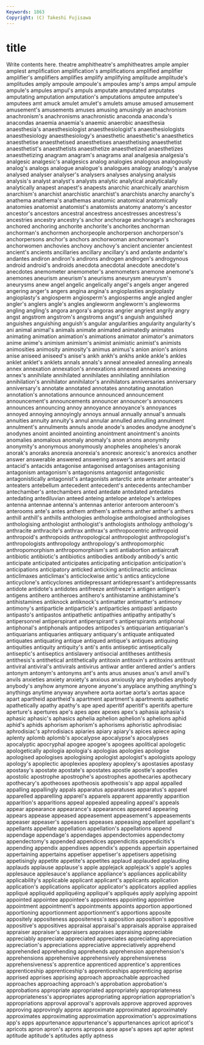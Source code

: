 ```yaml
---
Keywords: 1863 
Copyright: (C) Takeshi Fujisawa
---
```


# title

Write contents here.
theatre amphitheatre's amphitheatres ample ampler amplest amplification amplification's amplifications
amplified amplifier amplifier's amplifiers amplifies amplify amplifying amplitude amplitude's amplitudes
amply ampoule ampoule's ampoules amp's amps ampul ampule ampule's ampules
ampul's ampuls amputate amputated amputates amputating amputation amputation's amputations amputee
amputee's amputees amt amuck amulet amulet's amulets amuse amused amusement
amusement's amusements amuses amusing amusingly an anachronism anachronism's anachronisms anachronistic
anaconda anaconda's anacondas anaemia anaemia's anaemic anaerobic anaesthesia anaesthesia's anaesthesiologist
anaesthesiologist's anaesthesiologists anaesthesiology anaesthesiology's anaesthetic anaesthetic's anaesthetics anaesthetise anaesthetised anaesthetises
anaesthetising anaesthetist anaesthetist's anaesthetists anaesthetize anaesthetized anaesthetizes anaesthetizing anagram anagram's
anagrams anal analgesia analgesia's analgesic analgesic's analgesics analog analogies analogous
analogously analog's analogs analogue analogue's analogues analogy analogy's analyse analysed
analyser analyser's analysers analyses analysing analysis analysis's analyst analyst's analysts
analytic analytical analyticalally analytically anapest anapest's anapests anarchic anarchically anarchism
anarchism's anarchist anarchistic anarchist's anarchists anarchy anarchy's anathema anathema's anathemas
anatomic anatomical anatomically anatomies anatomist anatomist's anatomists anatomy anatomy's ancestor
ancestor's ancestors ancestral ancestress ancestresses ancestress's ancestries ancestry ancestry's anchor
anchorage anchorage's anchorages anchored anchoring anchorite anchorite's anchorites anchorman anchorman's
anchormen anchorpeople anchorperson anchorperson's anchorpersons anchor's anchors anchorwoman anchorwoman's anchorwomen
anchovies anchovy anchovy's ancient ancienter ancientest ancient's ancients ancillaries ancillary
ancillary's and andante andante's andantes andiron andiron's andirons androgen androgen's
androgynous android android's androids anecdota anecdotal anecdote anecdote's anecdotes anemometer
anemometer's anemometers anemone anemone's anemones aneurism aneurism's aneurisms aneurysm aneurysm's
aneurysms anew angel angelic angelically angel's angels anger angered angering
anger's angers angina angina's angioplasties angioplasty angioplasty's angiosperm angiosperm's angiosperms
angle angled angler angler's anglers angle's angles angleworm angleworm's angleworms
angling angling's angora angora's angoras angrier angriest angrily angry angst
angstrom angstrom's angstroms angst's anguish anguished anguishes anguishing anguish's angular
angularities angularity angularity's ani animal animal's animals animate animated animatedly
animates animating animation animation's animations animator animator's animators anime anime's
animism animism's animist animistic animist's animists animosities animosity animosity's animus
animus's anion anion's anions anise aniseed aniseed's anise's ankh ankh's
ankhs ankle ankle's ankles anklet anklet's anklets annals annals's anneal
annealed annealing anneals annex annexation annexation's annexations annexed annexes annexing
annex's annihilate annihilated annihilates annihilating annihilation annihilation's annihilator annihilator's annihilators
anniversaries anniversary anniversary's annotate annotated annotates annotating annotation annotation's annotations
announce announced announcement announcement's announcements announcer announcer's announcers announces announcing
annoy annoyance annoyance's annoyances annoyed annoying annoyingly annoys annual annually
annual's annuals annuities annuity annuity's annul annular annulled annulling annulment
annulment's annulments annuls anode anode's anodes anodyne anodyne's anodynes anoint
anointed anointing anointment anointment's anoints anomalies anomalous anomaly anomaly's anon
anons anonymity anonymity's anonymous anonymously anopheles anopheles's anorak anorak's anoraks
anorexia anorexia's anorexic anorexic's anorexics another answer answerable answered answering
answer's answers ant antacid antacid's antacids antagonise antagonised antagonises antagonising
antagonism antagonism's antagonisms antagonist antagonistic antagonistically antagonist's antagonists antarctic ante
anteater anteater's anteaters antebellum antecedent antecedent's antecedents antechamber antechamber's antechambers
anted antedate antedated antedates antedating antediluvian anteed anteing antelope antelope's
antelopes antenna antennae antenna's antennas anterior anteroom anteroom's anterooms ante's
antes anthem anthem's anthems anther anther's anthers anthill anthill's anthills
anthologies anthologise anthologised anthologises anthologising anthologist anthologist's anthologists anthology anthology's
anthracite anthracite's anthrax anthrax's anthropocentric anthropoid anthropoid's anthropoids anthropological anthropologist
anthropologist's anthropologists anthropology anthropology's anthropomorphic anthropomorphism anthropomorphism's anti antiabortion antiaircraft
antibiotic antibiotic's antibiotics antibodies antibody antibody's antic anticipate anticipated anticipates
anticipating anticipation anticipation's anticipations anticipatory anticked anticking anticlimactic anticlimax anticlimaxes
anticlimax's anticlockwise antic's antics anticyclone anticyclone's anticyclones antidepressant antidepressant's antidepressants
antidote antidote's antidotes antifreeze antifreeze's antigen antigen's antigens antihero antiheroes
antihero's antihistamine antihistamine's antihistamines antiknock antiknock's antimatter antimatter's antimony antimony's
antiparticle antiparticle's antiparticles antipasti antipasto antipasto's antipastos antipathetic antipathies antipathy
antipathy's antipersonnel antiperspirant antiperspirant's antiperspirants antiphonal antiphonal's antiphonals antipodes antipodes's
antiquarian antiquarian's antiquarians antiquaries antiquary antiquary's antiquate antiquated antiquates antiquating
antique antiqued antique's antiques antiquing antiquities antiquity antiquity's anti's antis
antiseptic antiseptically antiseptic's antiseptics antislavery antisocial antitheses antithesis antithesis's antithetical
antithetically antitoxin antitoxin's antitoxins antitrust antiviral antiviral's antivirals antivirus antiwar
antler antlered antler's antlers antonym antonym's antonyms ant's ants anus
anuses anus's anvil anvil's anvils anxieties anxiety anxiety's anxious anxiously
any anybodies anybody anybody's anyhow anymore anyone anyone's anyplace anything
anything's anythings anytime anyway anywhere aorta aortae aorta's aortas apace
apart apartheid apartheid's apartment apartment's apartments apathetic apathetically apathy apathy's
ape aped aperitif aperitif's aperitifs aperture aperture's apertures ape's apes
apex apexes apex's aphasia aphasia's aphasic aphasic's aphasics aphelia aphelion
aphelion's aphelions aphid aphid's aphids aphorism aphorism's aphorisms aphoristic aphrodisiac
aphrodisiac's aphrodisiacs apiaries apiary apiary's apices apiece aping aplenty aplomb
aplomb's apocalypse apocalypse's apocalypses apocalyptic apocryphal apogee apogee's apogees apolitical
apologetic apologetically apologia apologia's apologias apologies apologise apologised apologises apologising
apologist apologist's apologists apology apology's apoplectic apoplexies apoplexy apoplexy's apostasies
apostasy apostasy's apostate apostate's apostates apostle apostle's apostles apostolic apostrophe
apostrophe's apostrophes apothecaries apothecary apothecary's apotheoses apotheosis apotheosis's app appal
appalled appalling appallingly appals apparatus apparatuses apparatus's apparel apparelled apparelling
apparel's apparels apparent apparently apparition apparition's apparitions appeal appealed appealing
appeal's appeals appear appearance appearance's appearances appeared appearing appears appease
appeased appeasement appeasement's appeasements appeaser appeaser's appeasers appeases appeasing appellant
appellant's appellants appellate appellation appellation's appellations append appendage appendage's appendages
appendectomies appendectomy appendectomy's appended appendices appendicitis appendicitis's appending appendix appendixes
appendix's appends appertain appertained appertaining appertains appetiser appetiser's appetisers appetising
appetisingly appetite appetite's appetites applaud applauded applauding applauds applause applause's
apple applejack applejack's apple's apples applesauce applesauce's appliance appliance's appliances
applicability applicability's applicable applicant applicant's applicants application application's applications applicator
applicator's applicators applied applies appliqué appliquéd appliquéing appliqué's appliqués apply
applying appoint appointed appointee appointee's appointees appointing appointive appointment appointment's
appointments appoints apportion apportioned apportioning apportionment apportionment's apportions apposite appositely
appositeness appositeness's apposition apposition's appositive appositive's appositives appraisal appraisal's appraisals
appraise appraised appraiser appraiser's appraisers appraises appraising appreciable appreciably appreciate
appreciated appreciates appreciating appreciation appreciation's appreciations appreciative appreciatively apprehend apprehended
apprehending apprehends apprehension apprehension's apprehensions apprehensive apprehensively apprehensiveness apprehensiveness's apprentice
apprenticed apprentice's apprentices apprenticeship apprenticeship's apprenticeships apprenticing apprise apprised apprises
apprising approach approachable approached approaches approaching approach's approbation approbation's approbations
appropriate appropriated appropriately appropriateness appropriateness's appropriates appropriating appropriation appropriation's appropriations
approval approval's approvals approve approved approves approving approvingly approx approximate
approximated approximately approximates approximating approximation approximation's approximations app's apps appurtenance
appurtenance's appurtenances apricot apricot's apricots apron apron's aprons apropos apse
apse's apses apt apter aptest aptitude aptitude's aptitudes aptly aptness
